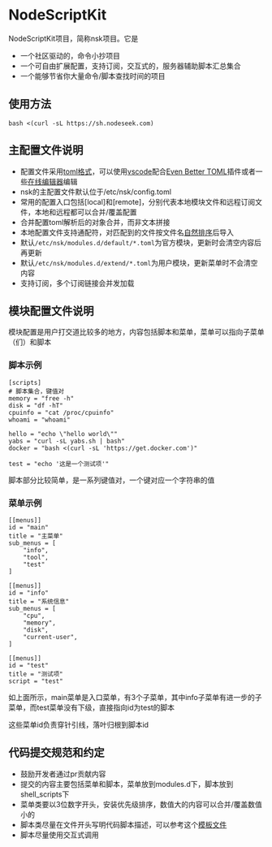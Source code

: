 # NodeScriptKit
NodeScriptKit项目，简称nsk项目。它是
- 一个社区驱动的，命令小抄项目
- 一个可自由扩展配置，支持订阅，交互式的，服务器辅助脚本汇总集合
- 一个能够节省你大量命令/脚本查找时间的项目

## 使用方法

```
bash <(curl -sL https://sh.nodeseek.com)
```

## 主配置文件说明
- 配置文件采用[toml格式](https://toml.io/cn/v1.0.0)，可以使用[vscode](https://code.visualstudio.com/)配合[Even Better TOML](https://marketplace.visualstudio.com/items?itemName=tamasfe.even-better-toml)插件或者一些[在线编辑器](https://www.toml-lint.com/)编辑
- nsk的主配置文件默认位于/etc/nsk/config.toml
- 常用的配置入口包括[local]和[remote]，分别代表本地模块文件和远程订阅文件，本地和远程都可以合并/覆盖配置
- 合并配置toml解析后的对象合并，而非文本拼接
- 本地配置文件支持通配符，对匹配到的文件按文件名[自然排序](https://github.com/facette/natsort)后导入
- 默认`/etc/nsk/modules.d/default/*.toml`为官方模块，更新时会清空内容后再更新
- 默认`/etc/nsk/modules.d/extend/*.toml`为用户模块，更新菜单时不会清空内容
- 支持订阅，多个订阅链接会并发加载

## 模块配置文件说明
模块配置是用户打交道比较多的地方，内容包括脚本和菜单，菜单可以指向子菜单（们）和脚本

### 脚本示例
```
[scripts]
# 脚本集合，键值对
memory = "free -h"
disk = "df -hT"
cpuinfo = "cat /proc/cpuinfo"
whoami = "whoami"

hello = "echo \"hello world\""
yabs = "curl -sL yabs.sh | bash"
docker = "bash <(curl -sL 'https://get.docker.com')"

test = "echo '这是一个测试项'"
```

脚本部分比较简单，是一系列键值对，一个键对应一个字符串的值

### 菜单示例

```
[[menus]]
id = "main"
title = "主菜单"
sub_menus = [
    "info",
    "tool",
    "test"
]

[[menus]]
id = "info"
title = "系统信息"
sub_menus = [
    "cpu",
    "memory",
    "disk",
    "current-user",
]

[[menus]]
id = "test"
title = "测试项"
script = "test"
```

如上面所示，main菜单是入口菜单，有3个子菜单，其中info子菜单有进一步的子菜单，而test菜单没有下级，直接指向id为test的脚本

这些菜单id负责穿针引线，落叶归根到脚本id

## 代码提交规范和约定
- 鼓励开发者通过pr贡献内容
- 提交的内容主要包括菜单和脚本，菜单放到modules.d下，脚本放到shell_scripts下
- 菜单类要以3位数字开头，安装优先级排序，数值大的内容可以合并/覆盖数值小的
- 脚本类尽量在文件开头写明代码脚本描述，可以参考这个[模板文件](./shell_scripts/example.v0.0.1.0417.sh)
- 脚本尽量使用交互式调用